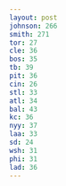 ```yaml
---
layout: post
johnson: 266
smith: 271
tor: 27
cle: 36
bos: 35
tb: 39
pit: 36
cin: 26
stl: 33
atl: 34
bal: 43
kc: 36
nyy: 37
laa: 33
sd: 24
wsh: 31
phi: 31
lad: 36
---
```

